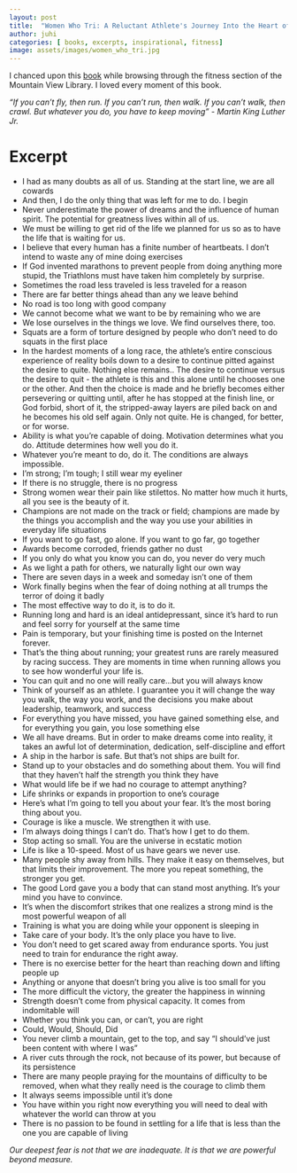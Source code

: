 ```yaml
---
layout: post
title:  "Women Who Tri: A Reluctant Athlete's Journey Into the Heart of America's Newest Obsession"
author: juhi
categories: [ books, excerpts, inspirational, fitness]
image: assets/images/women_who_tri.jpg
---
```


I chanced upon this [book](https://www.goodreads.com/book/show/31922028-women-who-tri) while browsing through the fitness section of the Mountain View Library. I loved every moment of this book.

_“If you can’t fly, then run. If you can’t run, then walk. If you can’t walk, then crawl. But whatever you do, you have to keep moving” - Martin King Luther Jr._

# Excerpt
 - I had as many doubts as all of us. Standing at the start line, we are all cowards
 - And then, I do the only thing that was left for me to do. I begin
 - Never underestimate the power of dreams and the influence of human spirit. The potential for greatness lives within all of us.
 - We must be willing to get rid of the life we planned for us so as to have the life that is waiting for us.
 - I believe that every human has a finite number of heartbeats. I don’t intend to waste any of mine doing exercises
 - If God invented marathons to prevent people from doing anything more stupid, the Triathlons must have taken him completely by surprise.
 - Sometimes the road less traveled is less traveled for a reason
 - There are far better things ahead than any we leave behind
 - No road is too long with good company
 - We cannot become what we want to be by remaining who we are
 - We lose ourselves in the things we love. We find ourselves there, too.
 - Squats are a form of torture designed by people who don’t need to do squats in the first place
 - In the hardest moments of a long race, the athlete’s entire conscious experience of reality boils down to a desire to continue pitted against the desire to quite. Nothing else remains.. The desire to continue versus the desire to quit - the athlete is this and this alone until he chooses one or the other. And then the choice is made and he briefly becomes either persevering or quitting until, after he has stopped at the finish line, or God forbid, short of it, the stripped-away layers are piled back on and he becomes his old self again. Only not quite. He is changed, for better, or for worse.
 - Ability is what you’re capable of doing. Motivation determines what you do. Attitude determines how well you do it.
 - Whatever you’re meant to do, do it. The conditions are always impossible.
 - I’m strong; I’m tough; I still wear my eyeliner
 - If there is no struggle, there is no progress
 - Strong women wear their pain like stilettos. No matter how much it hurts, all you see is the beauty of it.
 - Champions are not made on the track or field; champions are made by the things you accomplish and the way you use your abilities in everyday life situations
 - If you want to go fast, go alone. If you want to go far, go together
 - Awards become corroded, friends gather no dust
 - If you only do what you know you can do, you never do very much
 - As we light a path for others, we naturally light our own way
 - There are seven days in a week and someday isn’t one of them
 - Work finally begins when the fear of doing nothing at all trumps the terror of doing it badly
 - The most effective way to do it, is to do it.
 - Running long and hard is an ideal antidepressant, since it’s hard to run and feel sorry for yourself at the same time
 - Pain is temporary, but your finishing time is posted on the Internet forever.
 - That’s the thing about running; your greatest runs are rarely measured by racing success. They are moments in time when running allows you to see how wonderful your life is.
 - You can quit and no one will really care...but you will always know
 - Think of yourself as an athlete. I guarantee you it will change the way you walk, the way you work, and the decisions you make about leadership, teamwork, and success
 - For everything you have missed, you have gained something else, and for everything you gain, you lose something else
 - We all have dreams. But in order to make dreams come into reality, it takes an awful lot of determination, dedication, self-discipline and effort
 - A ship in the harbor is safe. But that’s not ships are built for.
 - Stand up to your obstacles and do something about them. You will find that they haven’t half the strength you think they have
 - What would life be if we had no courage to attempt anything?
 - Life shrinks or expands in proportion to one’s courage
 - Here’s what I’m going to tell you about your fear. It’s the most boring thing about you.
 - Courage is like a muscle. We strengthen it with use.
 - I’m always doing things I can’t do. That’s how I get to do them.
 - Stop acting so small. You are the universe in ecstatic motion
 - Life is like a 10-speed. Most of us have gears we never use.
 - Many people shy away from hills. They make it easy on themselves, but that limits their improvement. The more you repeat something, the stronger you get. 
 - The good Lord gave you a body that can stand most anything. It’s your mind you have to convince.
 - It’s when the discomfort strikes that one realizes a strong mind is the most powerful weapon of all
 - Training is what you are doing while your opponent is sleeping in
 - Take care of your body. It’s the only place you have to live.
 - You don’t need to get scared away from endurance sports. You just need to train for endurance the right away.
 - There is no exercise better for the heart than reaching down and lifting people up
 - Anything or anyone that doesn’t bring you alive is too small for you
 - The more difficult the victory, the greater the happiness in winning
 - Strength doesn’t come from physical capacity. It comes from indomitable will
 - Whether you think you can, or can’t, you are right
 - Could, Would, Should, Did
 - You never climb a mountain, get to the top, and say “I should’ve just been content with where I was”
 - A river cuts through the rock, not because of its power, but because of its persistence
 - There are many people praying for the mountains of difficulty to be removed, when what they really need is the courage to climb them
 - It always seems impossible until it’s done
 - You have within you right now everything you will need to deal with whatever the world can throw at you
 - There is no passion to be found in settling for a life that is less than the one you are capable of living

_Our deepest fear is not that we are inadequate. It is that we are powerful beyond measure._
